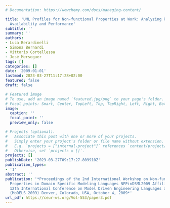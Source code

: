 ```yaml
---
# Documentation: https://wowchemy.com/docs/managing-content/

title: 'UML Profiles for Non-functional Properties at Work: Analyzing Reliability,
  Availability and Performance'
subtitle: ''
summary: ''
authors:
- Luca Berardinelli
- Simona Bernardi
- Vittorio Cortellessa
- José Merseguer
tags: []
categories: []
date: '2009-01-01'
lastmod: 2023-03-27T11:17:28+02:00
featured: false
draft: false

# Featured image
# To use, add an image named `featured.jpg/png` to your page's folder.
# Focal points: Smart, Center, TopLeft, Top, TopRight, Left, Right, BottomLeft, Bottom, BottomRight.
image:
  caption: ''
  focal_point: ''
  preview_only: false

# Projects (optional).
#   Associate this post with one or more of your projects.
#   Simply enter your project's folder or file name without extension.
#   E.g. `projects = ["internal-project"]` references `content/project/deep-learning/index.md`.
#   Otherwise, set `projects = []`.
projects: []
publishDate: '2023-03-27T09:17:27.809910Z'
publication_types:
- '1'
abstract: ''
publication: '*Proceedings of the 2nd International Workshop on Non-functional System
  Properties in Domain Specific Modeling Languages NFPinDSML2009 Affiliated with the
  12th International Conference on Model Driven Engineering Languages and Systems
  (MoDELS 2009) Denver, Colorado, USA, October 4, 2009*'
url_pdf: https://ceur-ws.org/Vol-553/paper3.pdf
---
```

